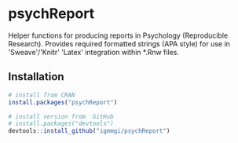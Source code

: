 # psychReport
Helper functions for producing reports in Psychology (Reproducible Research). Provides required formatted strings (APA style) for use in 'Sweave'/'Knitr' 'Latex' integration within *.Rnw files.

## Installation

``` r
# install from CRAN
install.packages("psychReport")

# install version from  GitHub
# install.packages("devtools")
devtools::install_github("igmmgi/psychReport")
```
